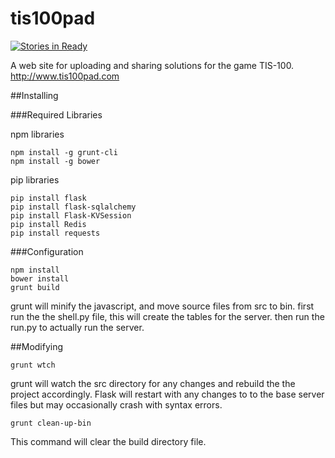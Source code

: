 # tis100pad

[![Stories in Ready](https://badge.waffle.io/pollend/tis100pad.svg?label=ready&title=Ready)](http://waffle.io/pollend/tis100pad)

A web site for uploading and sharing solutions for the game TIS-100. http://www.tis100pad.com

##Installing

###Required Libraries

npm libraries

```
npm install -g grunt-cli
npm install -g bower
```

pip libraries

```
pip install flask
pip install flask-sqlalchemy
pip install Flask-KVSession
pip install Redis
pip install requests
```

###Configuration

```
npm install
bower install
grunt build
```
grunt will minify the javascript, and move source files from src to bin. first run the the shell.py file, this will create the tables for the server. then run the run.py to actually run the server.

##Modifying

```
grunt wtch
```

grunt will watch the src directory for any changes and rebuild the the project accordingly. Flask will restart with any changes to to the base server files but may occasionally crash with syntax errors.

```
grunt clean-up-bin
```

This command will clear the build directory file.

